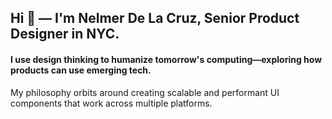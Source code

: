 ## Hi 👋 — I'm Nelmer De La Cruz, Senior Product Designer in NYC.
#### I use design thinking to humanize tomorrow's computing—exploring how products can use emerging tech.
My philosophy orbits around creating scalable and performant UI components that work across multiple platforms.

<!--
**nelmerdlc/nelmerdlc** is a ✨ _special_ ✨ repository because its `README.md` (this file) appears on your GitHub profile.

Here are some ideas to get you started:

- 🔭 I’m currently working on ...
- 🌱 I’m currently learning ...
- 👯 I’m looking to collaborate on ...
- 🤔 I’m looking for help with ...
- 💬 Ask me about ...
- 📫 How to reach me: ...
- 😄 Pronouns: ...
- ⚡ Fun fact: ...
-->
